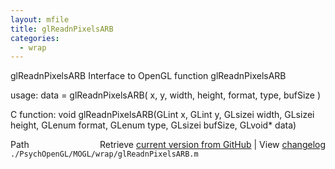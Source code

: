 ```yaml
---
layout: mfile
title: glReadnPixelsARB
categories:
  - wrap
---
```


glReadnPixelsARB  Interface to OpenGL function glReadnPixelsARB

usage:  data = glReadnPixelsARB\( x, y, width, height, format, type, bufSize \)

C function:  void glReadnPixelsARB\(GLint x, GLint y, GLsizei width, GLsizei height, GLenum format, GLenum type, GLsizei bufSize, GLvoid\* data\)


<div class="code_header" style="text-align:right;">
  <span style="float:left;">Path&nbsp;&nbsp;</span> <span class="counter">Retrieve <a href=
  "https://raw.github.com/Psychtoolbox-3/Psychtoolbox-3/beta/./PsychOpenGL/MOGL/wrap/glReadnPixelsARB.m">current version from GitHub</a> | View <a href=
  "https://github.com/Psychtoolbox-3/Psychtoolbox-3/commits/beta/./PsychOpenGL/MOGL/wrap/glReadnPixelsARB.m">changelog</a></span>
</div>
<div class="code">
  <code>./PsychOpenGL/MOGL/wrap/glReadnPixelsARB.m</code>
</div>

